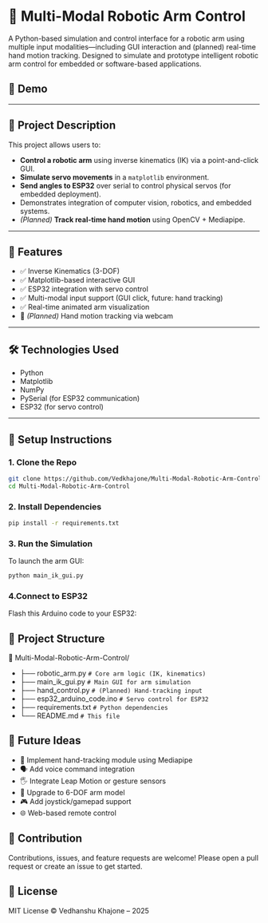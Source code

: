 # 🤖 Multi-Modal Robotic Arm Control

A Python-based simulation and control interface for a robotic arm using multiple input modalities—including GUI interaction and (planned) real-time hand motion tracking. Designed to simulate and prototype intelligent robotic arm control for embedded or software-based applications.

## 📸 Demo

---

## 🧠 Project Description

This project allows users to:
- **Control a robotic arm** using inverse kinematics (IK) via a point-and-click GUI.
- **Simulate servo movements** in a `matplotlib` environment.
- **Send angles to ESP32** over serial to control physical servos (for embedded deployment).
- Demonstrates integration of computer vision, robotics, and embedded systems.
- *(Planned)* **Track real-time hand motion** using OpenCV + Mediapipe.

---

## 🚀 Features

- ✅ Inverse Kinematics (3-DOF)
- ✅ Matplotlib-based interactive GUI
- ✅ ESP32 integration with servo control
- ✅ Multi-modal input support (GUI click, future: hand tracking)
- ✅ Real-time animated arm visualization
- 🔄 *(Planned)* Hand motion tracking via webcam

---

## 🛠️ Technologies Used

- Python 
- Matplotlib
- NumPy
- PySerial (for ESP32 communication)
- ESP32 (for servo control)

---

## 🔧 Setup Instructions

### 1. Clone the Repo
```bash
git clone https://github.com/Vedkhajone/Multi-Modal-Robotic-Arm-Control.git
cd Multi-Modal-Robotic-Arm-Control
```
### 2. Install Dependencies
```bash
pip install -r requirements.txt
```
### 3. Run the Simulation
To launch the arm GUI:
```bash
python main_ik_gui.py
```
### 4.Connect to ESP32
Flash this Arduino code to your ESP32:


## 📂 Project Structure

📁 Multi-Modal-Robotic-Arm-Control/
- ├── robotic_arm.py                 `# Core arm logic (IK, kinematics)`
- ├── main_ik_gui.py                 `# Main GUI for arm simulation`
- ├── hand_control.py                `# (Planned) Hand-tracking input`
- ├── esp32_arduino_code.ino         `# Servo control for ESP32`
- ├── requirements.txt               `# Python dependencies`
- └── README.md                      `# This file`

## 🧠 Future Ideas
- 👋 Implement hand-tracking module using Mediapipe
- 🗣️ Add voice command integration
- 🖐️ Integrate Leap Motion or gesture sensors
- 🤖 Upgrade to 6-DOF arm model
- 🎮 Add joystick/gamepad support
- 🌐 Web-based remote control

## 🤝 Contribution
Contributions, issues, and feature requests are welcome!
Please open a pull request or create an issue to get started.

## 📜 License
MIT License © Vedhanshu Khajone – 2025


